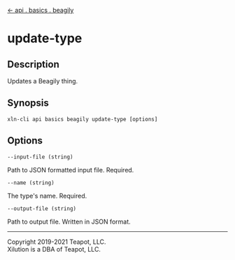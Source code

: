 [<- api . basics . beagily](index.md)

# update-type

## Description

Updates a Beagily thing.

## Synopsis

```
xln-cli api basics beagily update-type [options]
```

## Options

`--input-file (string)`

Path to JSON formatted input file. Required.

`--name (string)`

The type's name. Required.

`--output-file (string)`

Path to output file. Written in JSON format.

---

Copyright 2019-2021 Teapot, LLC.  
Xilution is a DBA of Teapot, LLC.
